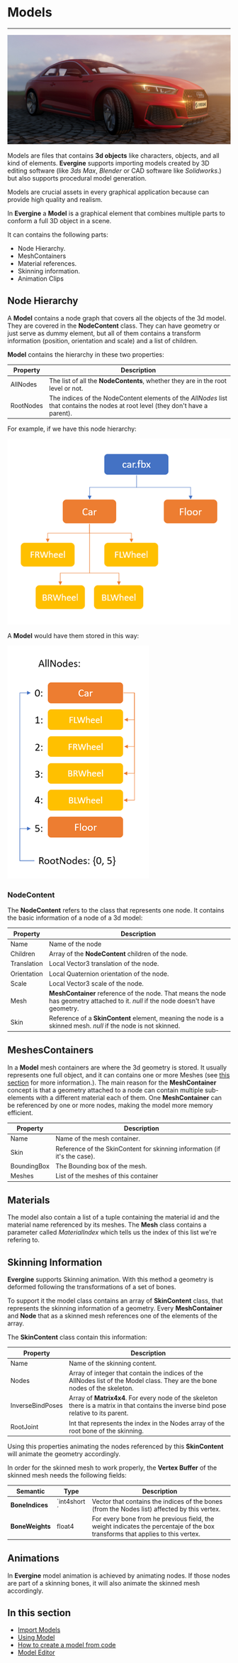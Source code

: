 # Models
---
![Models](images/model.jpg)

Models are files that contains **3d objects** like characters, objects, and all kind of elements. **Evergine** supports importing models created by 3D editing software (like _3ds Max_, _Blender_ or CAD software like _Solidworks_.) but also supports procedural model generation.

Models are crucial assets in every graphical application because can provide high quality and realism.

In **Evergine** a **Model** is a graphical element that combines multiple parts to conform a full 3D object in a scene.

It can contains the following parts:
- Node Hierarchy.
- MeshContainers
- Material references.
- Skinning information.
- Animation Clips

## Node Hierarchy
A **Model** contains a node graph that covers all the objects of the 3d model. They are covered in the **NodeContent** class. They can have geometry or just serve as dummy element, but all of them contains a transform information (position, orientation and scale) and a list of children.

**Model** contains the hierarchy in these two properties:

| Property | Description |
| -------- | ----------- |
| AllNodes | The list of all the **NodeContents**, whether they are in the root level or not. |
| RootNodes | The indices of the NodeContent elements of the _AllNodes_ list that contains the nodes at root level (they don't have a parent).|

For example, if we have this node hierarchy:

![Node Hierarchy](images/nodeHierarchy.png)

A **Model** would have them stored in this way:

![Model Nodes](images/modelNodes.png)

### NodeContent
The **NodeContent** refers to the class that represents one node. It contains the basic information of a node of a 3d model:

| Property | Description | 
|----------|------------ |
| Name | Name of the node |
| Children| Array of the **NodeContent** children of the node.
| Translation | Local Vector3 translation of the node. |
| Orientation | Local Quaternion orientation of the node. |
| Scale | Local Vector3 scale of the node. |
| Mesh | **MeshContainer** reference of the node. That means the node has geometry attached to it. _null_ if the node doesn't have geometry.
| Skin | Reference of a **SkinContent** element, meaning the node is a skinned mesh. _null_ if the node is not skinned.

## MeshesContainers
In a **Model** mesh containers are where the 3d geometry is stored. It usually represents one full object, and it can contains one or more Meshes (see [this section](../meshes.md) for more information.). The main reason for the **MeshContainer** concept is that a geometry attached to a node can contain multiple sub-elements with a different material each of them. One **MeshContainer** can be referenced by one or more nodes, making the model more memory efficient.

| Property | Description |
| -------- | ----------- |
| Name | Name of the mesh container. |
| Skin | Reference of the SkinContent for skinning information (if it's the case). |
| BoundingBox | The Bounding box of the mesh. |
| Meshes | List of the meshes of this container |


## Materials
The model also contain a list of a tuple containing the material id and the material name referenced by its meshes. The **Mesh** class contains a parameter called _MaterialIndex_ which tells us the index of this list we're refering to.

## Skinning Information

**Evergine** supports Skinning animation. With this method a geometry is deformed following the transformations of a set of bones.

 To support it the model class contains an array of **SkinContent** class, that represents the skinning information of a geometry. Every **MeshContainer** and **Node** that as a skinned mesh references one of the elements of the array.

The **SkinContent** class contain this information:

| Property | Description |
| -------- | ----------- |
| Name | Name of the skinning content. |
| Nodes | Array of integer that contain the indices of the AllNodes list of the Model class. They are the bone nodes of the skeleton.
| InverseBindPoses | Array of **Matrix4x4**. For every node of the skeleton there is a matrix in that contains the inverse bind pose relative to its parent. 
| RootJoint | Int that represents the index in the Nodes array of the root bone of the skinning. |

Using this properties animating the nodes referenced by this **SkinContent** will animate the geometry accordingly.

In order for the skinned mesh to work properly, the **Vertex Buffer** of the skinned mesh needs the following fields:

| Semantic | Type | Description |
|----------|------| ------------|
| **BoneIndices** | ´int4short´ | Vector that contains the indices of the bones (from the            Nodes list) affected by this vertex.
| **BoneWeights** | float4 | For every bone from he previous field, the weight indicates the percentaje of the box transforms that applies to this vertex.

## Animations

In **Evergine** model animation is achieved by animating nodes. If those nodes are part of a skinning bones, it will also animate the skinned mesh accordingly.

## In this section
* [Import Models](import_model.md)
* [Using Model](using_models.md)
* [How to create a model from code](create_model_from_code.md)
* [Model Editor](model_editor.md)
